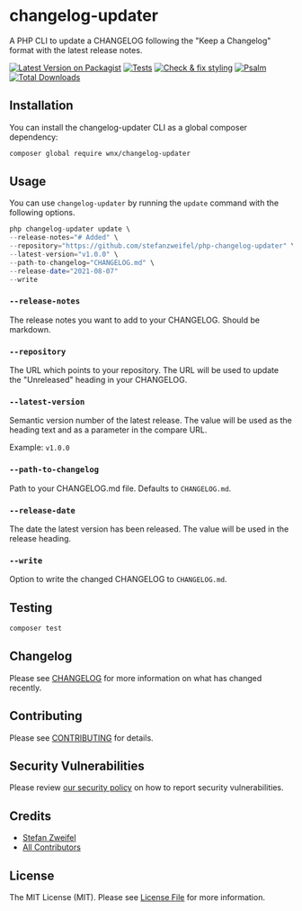 # changelog-updater

A PHP CLI to update a CHANGELOG following the "Keep a Changelog" format with the latest release notes.

[![Latest Version on Packagist](https://img.shields.io/packagist/v/wnx/changelog-updater.svg?style=flat-square)](https://packagist.org/packages/wnx/changelog-updater)
[![Tests](https://github.com/stefanzweifel/php-changelog-updater/actions/workflows/run-tests.yml/badge.svg)](https://github.com/stefanzweifel/php-changelog-updater/actions/workflows/run-tests.yml)
[![Check & fix styling](https://github.com/stefanzweifel/php-changelog-updater/actions/workflows/php-cs-fixer.yml/badge.svg)](https://github.com/stefanzweifel/php-changelog-updater/actions/workflows/php-cs-fixer.yml)
[![Psalm](https://github.com/stefanzweifel/php-changelog-updater/actions/workflows/psalm.yml/badge.svg)](https://github.com/stefanzweifel/php-changelog-updater/actions/workflows/psalm.yml)
[![Total Downloads](https://img.shields.io/packagist/dt/wnx/changelog-updater.svg?style=flat-square)](https://packagist.org/packages/wnx/changelog-updater)


## Installation

You can install the changelog-updater CLI as a global composer dependency:

```bash
composer global require wnx/changelog-updater
```

## Usage

You can use `changelog-updater` by running the `update` command with the following options.

```php
php changelog-updater update \
--release-notes="# Added" \
--repository="https://github.com/stefanzweifel/php-changelog-updater" \
--latest-version="v1.0.0" \
--path-to-changelog="CHANGELOG.md" \
--release-date="2021-08-07"
--write
```

### `--release-notes`
The release notes you want to add to your CHANGELOG. Should be markdown.

### `--repository`
The URL which points to your repository. The URL will be used to update the "Unreleased" heading in your CHANGELOG.

### `--latest-version`
Semantic version number of the latest release. The value will be used as the heading text and as a parameter in the compare URL.

Example: `v1.0.0`

### `--path-to-changelog`
Path to your CHANGELOG.md file. Defaults to `CHANGELOG.md`.

### `--release-date`
The date the latest version has been released. The value will be used in the release heading.

### `--write`
Option to write the changed CHANGELOG to `CHANGELOG.md`.

## Testing

```bash
composer test
```

## Changelog

Please see [CHANGELOG](CHANGELOG.md) for more information on what has changed recently.

## Contributing

Please see [CONTRIBUTING](.github/CONTRIBUTING.md) for details.

## Security Vulnerabilities

Please review [our security policy](../../security/policy) on how to report security vulnerabilities.

## Credits

- [Stefan Zweifel](https://github.com/stefanzweifel)
- [All Contributors](../../contributors)

## License

The MIT License (MIT). Please see [License File](LICENSE.md) for more information.
